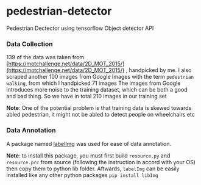 # pedestrian-detector

Pedestrian Dectector using tensorflow Object detector API

### Data Collection

139 of the data was taken from [https://motchallenge.net/data/2D_MOT_2015/](https://motchallenge.net/data/2D_MOT_2015/)
, handpicked by me.
I also scraped another 100 images from Google Images with the term `pedestrian walking`,
from which I handpicked 71 images
The images from Google introduces more noise to the training dataset, which can be both a good and
bad thing.
So we have in total 210 images in our training set

**Note**: One of the potential problem is that training data is skewed towards abled pedestrian, it
might not be abled to detect people on wheelchairs etc

### Data Annotation

A package named [labelImg](https://github.com/tzutalin/labelImg) was used for ease of data annotation.

**Note**: to install this package, you must first build `resource.py` and `resource.prc` from source
(following the instruction in accord with your OS) then copy them to python lib folder. Aftwards,
`labelImg` can be easily installed like any other python packages `pip install libImg`
